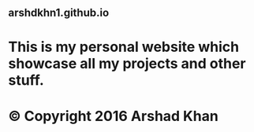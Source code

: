 ## arshdkhn1.github.io
# This is my personal website which showcase all my projects and other stuff.
# © Copyright 2016 Arshad Khan

